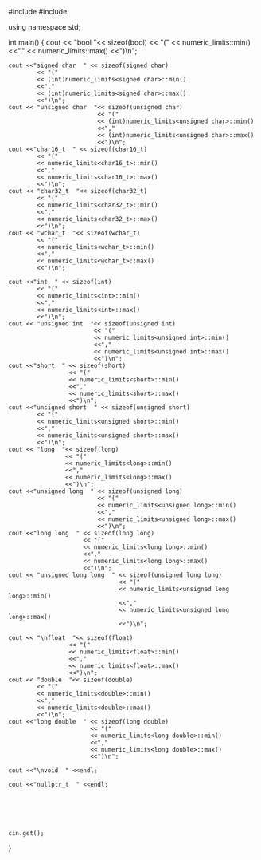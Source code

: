 #include <iostream>
#include <limits>

using namespace std;


int main() {
    cout << "bool  "<< sizeof(bool)
         << "("
         << numeric_limits<bool>::min()
         <<","
         << numeric_limits<bool>::max()
         <<")\n";

    cout <<"signed char  " << sizeof(signed char)
            << "("
            << (int)numeric_limits<signed char>::min()
            <<","
            << (int)numeric_limits<signed char>::max()
            <<")\n";
    cout << "unsigned char  "<< sizeof(unsigned char)
                             << "("
                             << (int)numeric_limits<unsigned char>::min()
                             <<","
                             << (int)numeric_limits<unsigned char>::max()
                             <<")\n";
    cout <<"char16_t  " << sizeof(char16_t)
            << "("
            << numeric_limits<char16_t>::min()
            <<","
            << numeric_limits<char16_t>::max()
            <<")\n";
    cout << "char32_t  "<< sizeof(char32_t)
            << "("
            << numeric_limits<char32_t>::min()
            <<","
            << numeric_limits<char32_t>::max()
            <<")\n";
    cout << "wchar_t  "<< sizeof(wchar_t)
            << "("
            << numeric_limits<wchar_t>::min()
            <<","
            << numeric_limits<wchar_t>::max()
            <<")\n";

    cout <<"int  " << sizeof(int)
            << "("
            << numeric_limits<int>::min()
            <<","
            << numeric_limits<int>::max()
            <<")\n";
    cout << "unsigned int  "<< sizeof(unsigned int)
                            << "("
                            << numeric_limits<unsigned int>::min()
                            <<","
                            << numeric_limits<unsigned int>::max()
                            <<")\n";
    cout <<"short  " << sizeof(short)
                     << "("
                     << numeric_limits<short>::min()
                     <<","
                     << numeric_limits<short>::max()
                     <<")\n";
    cout <<"unsigned short  " << sizeof(unsigned short)
            << "("
            << numeric_limits<unsigned short>::min()
            <<","
            << numeric_limits<unsigned short>::max()
            <<")\n";
    cout << "long  "<< sizeof(long)
                    << "("
                    << numeric_limits<long>::min()
                    <<","
                    << numeric_limits<long>::max()
                    <<")\n";
    cout <<"unsigned long  " << sizeof(unsigned long)
                             << "("
                             << numeric_limits<unsigned long>::min()
                             <<","
                             << numeric_limits<unsigned long>::max()
                             <<")\n";
    cout <<"long long  " << sizeof(long long)
                         << "("
                         << numeric_limits<long long>::min()
                         <<","
                         << numeric_limits<long long>::max()
                         <<")\n";
    cout << "unsigned long long  " << sizeof(unsigned long long)
                                   << "("
                                   << numeric_limits<unsigned long long>::min()
                                   <<","
                                   << numeric_limits<unsigned long long>::max()
                                   <<")\n";

    cout << "\nfloat  "<< sizeof(float)
                     << "("
                     << numeric_limits<float>::min()
                     <<","
                     << numeric_limits<float>::max()
                     <<")\n";
    cout << "double  "<< sizeof(double)
            << "("
            << numeric_limits<double>::min()
            <<","
            << numeric_limits<double>::max()
            <<")\n";
    cout <<"long double  " << sizeof(long double)
                           << "("
                           << numeric_limits<long double>::min()
                           <<","
                           << numeric_limits<long double>::max()
                           <<")\n";
                           
    cout <<"\nvoid  " <<endl;

    cout <<"nullptr_t  " <<endl;






    cin.get();

}
